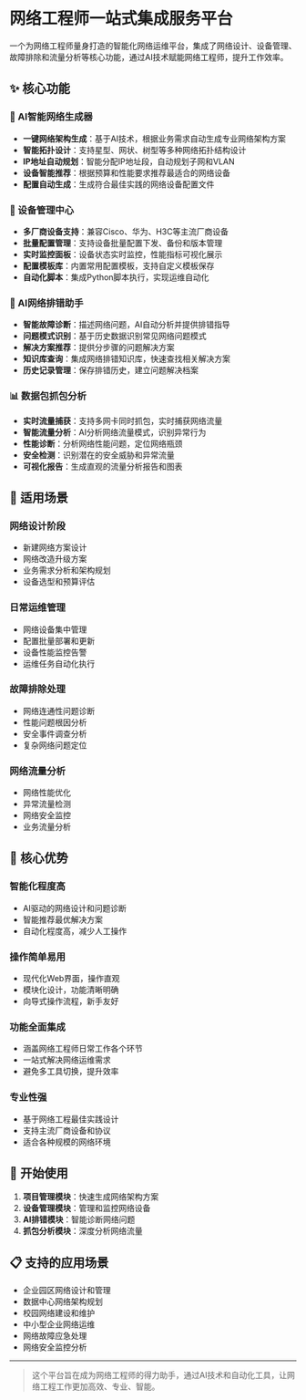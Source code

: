 # 网络工程师一站式集成服务平台

一个为网络工程师量身打造的智能化网络运维平台，集成了网络设计、设备管理、故障排除和流量分析等核心功能，通过AI技术赋能网络工程师，提升工作效率。

## ✨ 核心功能

### 🧠 AI智能网络生成器
- **一键网络架构生成**：基于AI技术，根据业务需求自动生成专业网络架构方案
- **智能拓扑设计**：支持星型、网状、树型等多种网络拓扑结构设计
- **IP地址自动规划**：智能分配IP地址段，自动规划子网和VLAN
- **设备智能推荐**：根据预算和性能要求推荐最适合的网络设备
- **配置自动生成**：生成符合最佳实践的网络设备配置文件

### 🔧 设备管理中心
- **多厂商设备支持**：兼容Cisco、华为、H3C等主流厂商设备
- **批量配置管理**：支持设备批量配置下发、备份和版本管理
- **实时监控面板**：设备状态实时监控，性能指标可视化展示
- **配置模板库**：内置常用配置模板，支持自定义模板保存
- **自动化脚本**：集成Python脚本执行，实现运维自动化

### 🤖 AI网络排错助手
- **智能故障诊断**：描述网络问题，AI自动分析并提供排错指导
- **问题模式识别**：基于历史数据识别常见网络问题模式
- **解决方案推荐**：提供分步骤的问题解决方案
- **知识库查询**：集成网络排错知识库，快速查找相关解决方案
- **历史记录管理**：保存排错历史，建立问题解决档案

### 📊 数据包抓包分析
- **实时流量捕获**：支持多网卡同时抓包，实时捕获网络流量
- **智能流量分析**：AI分析网络流量模式，识别异常行为
- **性能诊断**：分析网络性能问题，定位网络瓶颈
- **安全检测**：识别潜在的安全威胁和异常流量
- **可视化报告**：生成直观的流量分析报告和图表

## 🎯 适用场景

### 网络设计阶段
- 新建网络方案设计
- 网络改造升级方案
- 业务需求分析和架构规划
- 设备选型和预算评估

### 日常运维管理
- 网络设备集中管理
- 配置批量部署和更新
- 设备性能监控告警
- 运维任务自动化执行

### 故障排除处理
- 网络连通性问题诊断
- 性能问题根因分析
- 安全事件调查分析
- 复杂网络问题定位

### 网络流量分析
- 网络性能优化
- 异常流量检测
- 网络安全监控
- 业务流量分析

## 🌟 核心优势

### 智能化程度高
- AI驱动的网络设计和问题诊断
- 智能推荐最优解决方案
- 自动化程度高，减少人工操作

### 操作简单易用
- 现代化Web界面，操作直观
- 模块化设计，功能清晰明确
- 向导式操作流程，新手友好

### 功能全面集成
- 涵盖网络工程师日常工作各个环节
- 一站式解决网络运维需求
- 避免多工具切换，提升效率

### 专业性强
- 基于网络工程最佳实践设计
- 支持主流厂商设备和协议
- 适合各种规模的网络环境

## 🚀 开始使用

1. **项目管理模块**：快速生成网络架构方案
2. **设备管理模块**：管理和监控网络设备
3. **AI排错模块**：智能诊断网络问题
4. **抓包分析模块**：深度分析网络流量

## 📋 支持的应用场景

- 企业园区网络设计和管理
- 数据中心网络架构规划
- 校园网络建设和维护
- 中小型企业网络运维
- 网络故障应急处理
- 网络安全监控分析

---

> 这个平台旨在成为网络工程师的得力助手，通过AI技术和自动化工具，让网络工程工作更加高效、专业、智能。
